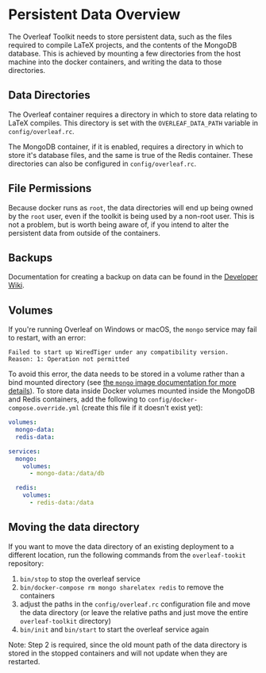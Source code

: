 # Persistent Data Overview

The Overleaf Toolkit needs to store persistent data, such as the files required to compile LaTeX projects, and the contents of the MongoDB database. This is achieved by mounting a few directories from the host machine into the docker containers, and writing the data to those directories.


## Data Directories

The Overleaf container requires a directory in which to store data relating to LaTeX compiles. This directory is set with the `OVERLEAF_DATA_PATH` variable in `config/overleaf.rc`. 

The MongoDB container, if it is enabled, requires a directory in which to store it's database files, and the same is true of the Redis container. These directories can also be configured in `config/overleaf.rc`.


## File Permissions

Because docker runs as `root`, the data directories will end up being owned by the `root` user, even if the toolkit is being used by a non-root user. This is not a problem, but is worth being aware of, if you intend to alter the persistent data from outside of the containers.


## Backups

Documentation for creating a backup on data can be found in the [Developer Wiki](https://github.com/overleaf/overleaf/wiki/Backup-of-Data).


## Volumes

If you're running Overleaf on Windows or macOS, the `mongo` service may fail to restart, with an error:

```
Failed to start up WiredTiger under any compatibility version.
Reason: 1: Operation not permitted
```

To avoid this error, the data needs to be stored in a volume rather than a bind mounted directory (see [the `mongo` image documentation for more details](https://github.com/docker-library/docs/blob/master/mongo/content.md#where-to-store-data)).
To store data inside Docker volumes mounted inside the MongoDB and Redis containers, add the following to `config/docker-compose.override.yml` (create this file if it doesn't exist yet):

```yaml
volumes:
  mongo-data:
  redis-data:

services:
  mongo:
    volumes:
      - mongo-data:/data/db

  redis:
    volumes:
      - redis-data:/data
```

## Moving the data directory

If you want to move the data directory of an existing deployment to a different location, run the following commands from the `overleaf-tookit` repository:

1. `bin/stop` to stop the overleaf service
2. `bin/docker-compose rm mongo sharelatex redis` to remove the containers
3. adjust the paths in the `config/overleaf.rc` configuration file and move the data directory (or leave the relative paths and just move the entire `overleaf-toolkit` directory)
4. `bin/init` and `bin/start` to start the overleaf service again

Note: Step 2 is required, since the old mount path of the data directory is stored in the stopped containers and will not update when they are restarted.

